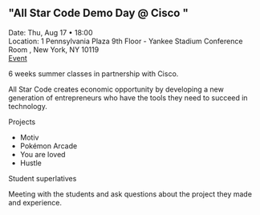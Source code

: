 ## "All Star Code Demo Day @ Cisco "  
Date: Thu, Aug 17 • 18:00  
Location: 1 Pennsylvania Plaza 9th Floor - Yankee Stadium Conference Room , New York, NY 10119  
[Event](https://www.eventbrite.com/e/all-star-code-demo-day-cisco-tickets-36783307864?aff=eand)   

6 weeks summer classes in partnership with Cisco.  

All Star Code creates economic opportunity by developing a new generation of entrepreneurs who have the tools they need to succeed in technology.  

Projects  
- Motiv
- Pokémon Arcade
- You are loved
- Hustle

Student superlatives  

Meeting with the students and ask questions about the project they made and experience.  
